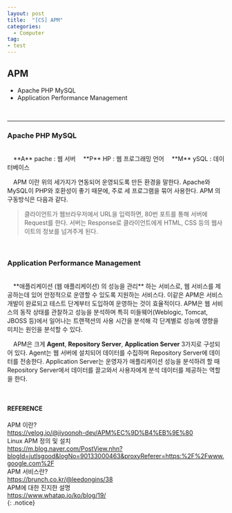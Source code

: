 ```yaml
---
layout: post
title:  "[CS] APM"
categories:
  - Computer
tag:
- test 
---
```


## APM

* Apache PHP MySQL 
* Application Performance Management  
<br>

<hr>

### Apache PHP MySQL
<br>
　**A** pache : 웹 서버  
　**P** HP : 웹 프로그래밍 언어  
　**M** ySQL : 데이터베이스  

　APM 이란 위의 세가지가 연동되어 운영되도록 만든 환경을 말한다. Apache와 MySQL이 PHP와 호환성이 좋기 때문에, 주로 세 프로그램을 묶어 사용한다. APM 의 구동방식은 다음과 같다.  

> 클라이언트가 웹브라우저에서 URL을 입력하면, 80번 포트를 통해 서버에 Request를 한다. 서버는 Response로 클라이언트에게 HTML, CSS 등의 웹사이트의 정보를 넘겨주게 된다.  

<br>

### Application Performance Management
<br>
　**애플리케이션 (웹 애플리케이션) 의 성능을 관리** 하는 서비스로, 웹 서비스를 제공하는데 있어 안정적으로 운영할 수 있도록 지원하는 서비스다. 이같은 APM은 서비스 개발이 완료되고 테스트 단계부터 도입하여 운영하는 것이 효율적이다. APM은 웹 서비스의 동작 상태를 관찰하고 성능을 분석하며 특히 미들웨어(Weblogic, Tomcat, JBOSS 등)에서 일어나는 트랜잭션의 사용 시간을 분석해 각 단계별로 성능에 영향을 미치는 원인을 분석할 수 있다.  

　APM은 크게 **Agent**, **Repository Server**, **Application Server** 3가지로 구성되어 있다. Agent는 웹 서버에 설치되어 데이터를 수집하며 Repository Server에 데이터를 전송한다. Application Server는 운영자가 애플리케이션 성능을 분석하려 할 때 Repository Server에서 데이터를 끌고와서 사용자에게 분석 데이터를 제공하는 역할을 한다.  

<br>

#### REFERENCE
APM 이란?  
https://velog.io/@jiyoonoh-dev/APM%EC%9D%B4%EB%9E%80  
Linux APM 정의 및 설치  
https://m.blog.naver.com/PostView.nhn?blogId=jutlsgood&logNo=90133000463&proxyReferer=https:%2F%2Fwww.google.com%2F  
APM 서비스란?  
https://brunch.co.kr/@leedongins/38  
APM에 대한 진지한 설명  
https://www.whatap.io/ko/blog/19/  
{: .notice}